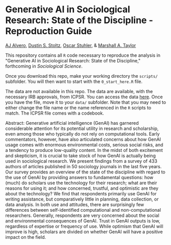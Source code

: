 # Generative AI in Sociological Research: State of the Discipline - Reproduction Guide

[AJ Alvero](https://ajalvero.com/), [Dustin S. Stoltz](https://www.dustinstoltz.com/), [Oscar Stuhler](https://oscarstuhler.org/), & [Marshall A. Taylor](https://www.marshalltaylor.net)

This repository contains all `R` code necessary to reproduce the analysis in "Generative AI in Sociological Research: State of the Discipline," forthcoming in *Sociological Science*.

Once you download this repo, make your working directory the `scripts/` subfolder. You will then want to start with the `0_start_here.R` file.

The data are not available in this repo. The data are available, with the necessary IRB approvals, from ICPSR. You can access the data [here](). Once you have the file, move it to your `data/` subfolder. Note that you may need to either change the file name or the name referenced in the `R` scripts to match. The ICPSR file comes with a codebook.

Abstract: Generative artificial intelligence (GenAI) has garnered considerable attention for its potential utility in research and scholarship, even among those who typically do not rely on computational tools. Early commentators, however, have also articulated concerns about how GenAI usage comes with enormous environmental costs, serious social risks, and a tendency to produce low-quality content. In the midst of both excitement and skepticism, it is crucial to take stock of how GenAI is actually being used in sociological research. We present findings from a survey of 433 authors of articles published in 50 sociology journals in the last five years. Our survey provides an overview of the state of the discipline with regard to the use of GenAI by providing answers to fundamental questions: how (much) do scholars use the technology for their research; what are their reasons for using it; and how concerned, trustful, and optimistic are they about the technology? We find that respondents primarily use GenAI for writing assistance, but comparatively little in planning, data collection, or data analysis. In both use and attitudes, there are surprisingly few differences between self-identified computational and non-computational researchers. Generally, respondents are very concerned about the social and environmental consequences of GenAI. Trust in GenAI outputs is low, regardless of expertise or frequency of use. While optimism that GenAI will improve is high, scholars are divided on whether GenAI will have a positive impact on the field.

